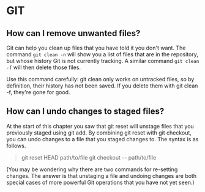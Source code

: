 
# GIT 


## How can I remove unwanted files?

Git can help you clean up files that you have told it you don't want.
The command `git clean -n` will show you a list of files that are in the repository, but whose history Git is not currently tracking. 
A similar command `git clean -f` will then delete those files.

Use this command carefully: git clean only works on untracked files, so by definition, their history has not been saved.
If you delete them with git clean -f, they're gone for good.


## How can I undo changes to staged files?
At the start of this chapter you saw that git reset will unstage files that you previously staged using git add. By combining git reset with git checkout, you can undo changes to a file that you staged changes to. The syntax is as follows.


> git reset HEAD path/to/file
> git checkout -- path/to/file


(You may be wondering why there are two commands for re-setting changes. The answer is that unstaging a file and undoing changes are both special cases of more powerful Git operations that you have not yet seen.)